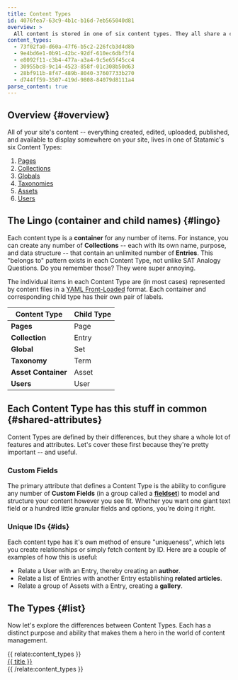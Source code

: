 ```yaml
---
title: Content Types
id: 4076fea7-63c9-4b1c-b16d-7eb565040d81
overview: >
  All content is stored in one of six content types. They all share a common data format (YAML/Markdown files), but each has <span class="highlight">unique characteristics</span> to optimize and simplify the way you manage the content. For example, Pages automatically generate Navigation and Globals are made available in all of your templates.
content_types:
  - 73f02fa0-d60a-47f6-b5c2-226fcb3d4d8b
  - 9e4bd6e1-0b91-42bc-92df-610ec6dbf3f4
  - e8092f11-c3b4-477a-a3a4-9c5e65f45cc4
  - 30955bc8-9c14-4523-858f-01c308b50d63
  - 28bf911b-8f47-489b-8040-37607733b270
  - d744ff59-3507-419d-9808-84079d8111a4
parse_content: true
---
```


## Overview {#overview}

All of your site's content -- everything created, edited, uploaded, published, and available to display somewhere on your site, lives in one of Statamic's six Content Types:

1. [Pages](/pages)
1. [Collections](/collections)
1. [Globals](/globals)
1. [Taxonomies](/taxonomies)
1. [Assets](/assets)
1. [Users](/users)

## The Lingo (container and child names) {#lingo}

Each content type is a **container** for any number of items. For instance, you can create any number of **Collections** -- each with its own name, purpose, and data structure -- that contain an unlimited number of **Entries**. This "belongs to" pattern exists in each Content Type, not unlike SAT Analogy Questions. Do you remember those? They were super annoying.

The individual items in each Content Type are (in most cases) represented by content files in a [YAML Front-Loaded][yaml] format. Each container and corresponding child type has their own pair of labels.

| Content Type        | Child Type      |
|---------------------|-----------------|
| **Pages**           | Page            |
| **Collection**      | Entry           |
| **Global**          | Set             |
| **Taxonomy**        | Term            |
| **Asset Container** | Asset           |
| **Users**           | User            |

## Each Content Type has this stuff in common {#shared-attributes}

Content Types are defined by their differences, but they share a whole lot of features and attributes. Let's cover these first because they're pretty important -- and useful.

### Custom Fields

The primary attribute that defines a Content Type is the ability to configure any number of **Custom Fields** (in a group called a [**fieldset**](/fieldsets)) to model and structure your content however you see fit. Whether you want one giant text field or a hundred little granular fields and options, you're doing it right.

### Unique IDs {#ids}

Each content type has it's own method of ensure "uniqueness", which lets you create relationships or simply fetch content by ID. Here are a couple of examples of how this is useful:

- Relate a User with an Entry, thereby creating an **author**.
- Relate a list of Entries with another Entry establishing **related articles**.
- Relate a group of Assets with a Entry, creating a **gallery**.

## The Types {#list}

Now let's explore the differences between Content Types. Each has a distinct purpose and ability that makes them a hero in the world of content management.

<div class="flex flex-wrap -mx-1 mb-3">
  {{ relate:content_types }}
    <div class="p-1 w-1/2 lg:w-1/3">
        <a href="/tags" class="bg-grey-lightest hover-lift block p-2 rounded h-full">
            <span class="text-lg font-bold text-pink">{{ title }}</span>
        </a>
    </div>
  {{ /relate:content_types }}
</div>


[nav-tag]: /tags/nav
[taxonomies]: /taxonomies
[glide-tag]: /tags/glide
[taxonomy-fieldtype]: /fieldtypes/taxonomy
[yaml]: /yaml

